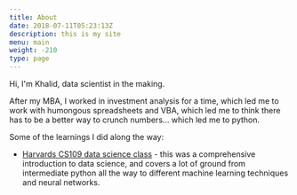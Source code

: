 ```yaml
---
title: About
date: 2018-07-11T05:23:13Z
description: this is my site
menu: main
weight: -210
type: page
---
```


Hi, I'm Khalid, data scientist in the making.

After my MBA, I worked in investment analysis for a time, which led me to work with humongous spreadsheets and VBA, which led me to think there has to be a better way to crunch numbers... which led me to python.

Some of the learnings I did along the way:

- [Harvards CS109 data science class](http://khalido.org/posts/harvard-cs109-notes/) - this was a comprehensive introduction to data science, and covers a lot of ground from intermediate python all the way to different machine learning techniques and neural networks.

